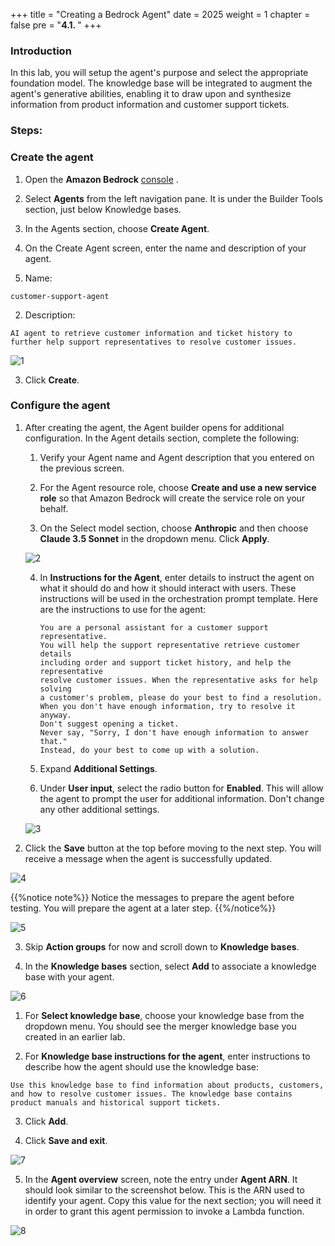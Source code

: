 +++
title = "Creating a Bedrock Agent"
date = 2025
weight = 1
chapter = false
pre = "<b>4.1. </b>"
+++

### Introduction

In this lab, you will setup the agent's purpose and select the appropriate foundation model. The knowledge base will be integrated to augment the agent's generative abilities, enabling it to draw upon and synthesize information from product information and customer support tickets.

### Steps:

### Create the agent

1. Open the **Amazon Bedrock** [console](https://us-west-2.console.aws.amazon.com/bedrock/home?region=us-west-2#/) .

2. Select **Agents** from the left navigation pane. It is under the Builder Tools section, just below Knowledge bases.

3. In the Agents section, choose **Create Agent**.

4. On the Create Agent screen, enter the name and description of your agent.

5. Name:

`customer-support-agent`

2. Description:

`AI agent to retrieve customer information and ticket history to further help support representatives to resolve customer issues.`

![1](../../images/4/4.1/1.png)

3. Click **Create**.

### Configure the agent

1.  After creating the agent, the Agent builder opens for additional configuration. In the Agent details section, complete the following:

    1. Verify your Agent name and Agent description that you entered on the previous screen.

    2. For the Agent resource role, choose **Create and use a new service role** so that Amazon Bedrock will create the service role on your behalf.

    3. On the Select model section, choose **Anthropic** and then choose **Claude 3.5 Sonnet** in the dropdown menu. Click **Apply**.

    ![2](../../images/4/4.1/2.png)

    4.  In **Instructions for the Agent**, enter details to instruct the agent on what it should do and how it should interact with users. These instructions will be used in the orchestration prompt template. Here are the instructions to use for the agent:

            You are a personal assistant for a customer support representative.
            You will help the support representative retrieve customer details
            including order and support ticket history, and help the representative
            resolve customer issues. When the representative asks for help solving
            a customer's problem, please do your best to find a resolution.
            When you don't have enough information, try to resolve it anyway.
            Don't suggest opening a ticket.
            Never say, "Sorry, I don't have enough information to answer that."
            Instead, do your best to come up with a solution.

    5.  Expand **Additional Settings**.

    6.  Under **User input**, select the radio button for **Enabled**. This will allow the agent to prompt the user for additional information. Don't change any other additional settings.

    ![3](../../images/4/4.1/3.png)

2.  Click the **Save** button at the top before moving to the next step. You will receive a message when the agent is successfully updated.

![4](../../images/4/4.1/4.png)

{{%notice note%}}
Notice the messages to prepare the agent before testing. You will prepare the agent at a later step.
{{%/notice%}}

![5](../../images/4/4.1/5.png)

3. Skip **Action groups** for now and scroll down to **Knowledge bases**.

4. In the **Knowledge bases** section, select **Add** to associate a knowledge base with your agent.

![6](../../images/4/4.1/6.png)

1. For **Select knowledge base**, choose your knowledge base from the dropdown menu. You should see the merger knowledge base you created in an earlier lab.

2. For **Knowledge base instructions for the agent**, enter instructions to describe how the agent should use the knowledge base:

`Use this knowledge base to find information about products, customers, and how to resolve customer issues. The knowledge base contains product manuals and historical support tickets.`

3. Click **Add**.

4. Click **Save and exit**.

![7](../../images/4/4.1/7.png)

5. In the **Agent overview** screen, note the entry under **Agent ARN**. It should look similar to the screenshot below. This is the ARN used to identify your agent. Copy this value for the next section; you will need it in order to grant this agent permission to invoke a Lambda function.

![8](../../images/4/4.1/8.png)
